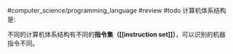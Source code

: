 #computer_science/programming_language #review
#todo 计算机体系结构是:  

不同的计算机体系结构有不同的**指令集（[[instruction set]]）**，可以识别的机器指令不同。  <!--SR:!2023-03-16,8,250-->

